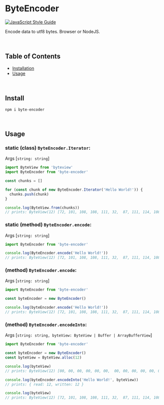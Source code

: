 
# ByteEncoder
[![JavaScript Style Guide](https://cdn.rawgit.com/standard/standard/master/badge.svg)](https://github.com/standard/standard)

Encode data to utf8 bytes. Browser or NodeJS.

<br />

## Table of Contents
- [ Installation ](#install)
- [ Usage ](#usage)

<br />

<a name="install"></a>
## Install

```console
npm i byte-encoder 
```

<br />

<a name="usage"></a>
## Usage


### static (class) `ByteEncoder.Iterator`:

Args [`string: string`]

```js
import ByteView from 'byteview'
import ByteEncoder from 'byte-encoder'

const chunks = []

for (const chunk of new ByteEncoder.Iterator('Hello World!')) {
  chunks.push(chunk)
}

console.log(ByteView.from(chunks))
// prints: ByteView(12) [72, 101, 108, 108, 111, 32,  87, 111, 114, 108, 100, 33]
```


### static (method) `ByteEncoder.encode`:

Args [`string: string`]

```js
import ByteEncoder from 'byte-encoder'

console.log(ByteEncoder.encode('Hello World!'))
// prints: ByteView(12) [72, 101, 108, 108, 111, 32,  87, 111, 114, 108, 100, 33]
```


### (method) `ByteEncoder.encode`:

Args [`string: string`]

```js
import ByteEncoder from 'byte-encoder'

const byteEncoder = new ByteEncoder()

console.log(byteEncoder.encode('Hello World!'))
// prints: ByteView(12) [72, 101, 108, 108, 111, 32,  87, 111, 114, 108, 100, 33]
```


### (method) `ByteEncoder.encodeInto`:

Args [`string: string, byteView: ByteView | Buffer | ArrayBufferView`]

```js
import ByteEncoder from 'byte-encoder'

const byteEncoder = new ByteEncoder()
const byteView = ByteView.alloc(12)

console.log(byteView)
// prints: ByteView(12) [00, 00, 00, 00, 00, 00,  00, 00, 00, 00, 00, 00]

console.log(byteEncoder.encodeInto('Hello World!', byteView))
// prints: { read: 12, written: 12 }

console.log(byteView)
// prints: ByteView(12) [72, 101, 108, 108, 111, 32,  87, 111, 114, 108, 100, 33]
```
